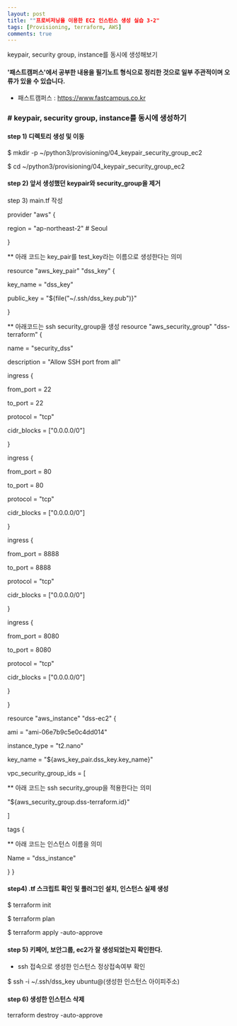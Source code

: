 ```yaml
---
layout: post
title: ""프로비저닝을 이용한 EC2 인스턴스 생성 실습 3-2"
tags: [Provisioning, terraform, AWS]
comments: true
---
```


keypair, security group, instance를 동시에 생성해보기

#### '패스트캠퍼스'에서 공부한 내용을 필기노트 형식으로 정리한 것으로 일부 주관적이며 오류가 있을 수 있습니다.

- 패스트캠퍼스 : https://www.fastcampus.co.kr

### # keypair, security group, instance를 동시에 생성하기

#### step 1) 디렉토리 생성 및 이동

$ mkdir -p ~/python3/provisioning/04_keypair_security_group_ec2

$ cd ~/python3/provisioning/04_keypair_security_group_ec2

#### step 2) 앞서 생성했던 keypair와 security_group을 제거

step 3) main.tf 작성

provider "aws" {

region = "ap-northeast-2" # Seoul

}

** 아래 코드는 key_pair를 test_key라는 이름으로 생성한다는 의미

resource "aws_key_pair" "dss_key" {

key_name = "dss_key"

public_key = "${file("~/.ssh/dss_key.pub")}"

}

** 아래코드는 ssh security_group을 생성
resource "aws_security_group" "dss-terraform" {

name = "security_dss"

description = "Allow SSH port from all"

ingress {

from_port = 22

to_port = 22

protocol = "tcp"

cidr_blocks = ["0.0.0.0/0"]

}

ingress {

from_port = 80

to_port = 80

protocol = "tcp"

cidr_blocks = ["0.0.0.0/0"]

}

ingress {

from_port = 8888

to_port = 8888

protocol = "tcp"

cidr_blocks = ["0.0.0.0/0"]

}

ingress {

from_port = 8080

to_port = 8080

protocol = "tcp"

cidr_blocks = ["0.0.0.0/0"]

}

}

resource "aws_instance" "dss-ec2" {

ami = "ami-06e7b9c5e0c4dd014"

instance_type = "t2.nano"

key_name = "${aws_key_pair.dss_key.key_name}"

vpc_security_group_ids = [

** 아래 코드는 ssh security_group을 적용한다는 의미

"${aws_security_group.dss-terraform.id}"

]

tags {

** 아래 코드는 인스턴스 이름을 의미

Name = "dss_instance"

}
}

#### step4) .tf 스크립트 확인 및 플러그인 설치, 인스턴스 실제 생성

$ terraform init

$ terraform plan

$ terraform apply -auto-approve

#### step 5) 키페어, 보안그룹, ec2가 잘 생성되었는지 확인한다.

- ssh 접속으로 생성한 인스턴스 정상접속여부 확인

$ ssh -i ~/.ssh/dss_key ubuntu@(생성한 인스턴스 아이피주소)

#### step 6) 생성한 인스턴스 삭제

terraform destroy -auto-approve
